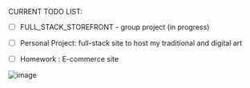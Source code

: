 CURRENT TODO LIST:
- [ ] FULL_STACK_STOREFRONT - group project (in progress)
- [ ] Personal Project: full-stack site to host my traditional and digital art
- [ ] Homework : E-commerce site


![image](https://raw.githubusercontent.com/Cheez0id/MaryLeePrince-portfolio1/main/assets/images/penguin.png)
